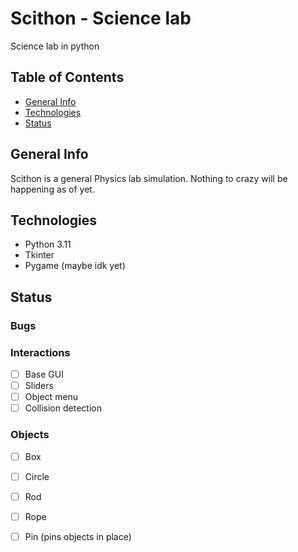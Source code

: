 # Scithon - Science lab
Science lab in python

## Table of Contents
- [General Info](#general-info)
- [Technologies](#technologies)
- [Status](#status)

## General Info
Scithon is a general Physics lab simulation. Nothing to crazy will be happening as of yet.

## Technologies
- Python 3.11
- Tkinter
- Pygame (maybe idk yet)

## Status

### Bugs

### Interactions 
- [ ] Base GUI
- [ ] Sliders
- [ ] Object menu
- [ ] Collision detection

### Objects
- [ ] Box
- [ ] Circle
- [ ] Rod
- [ ] Rope
- [ ] Pin (pins objects in place)


